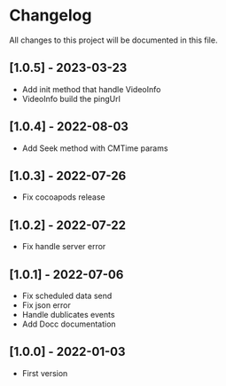 # Changelog
All changes to this project will be documented in this file.
## [1.0.5] - 2023-03-23
- Add init method that handle VideoInfo
- VideoInfo build the pingUrl
## [1.0.4] - 2022-08-03
- Add Seek method with CMTime params

## [1.0.3] - 2022-07-26
- Fix cocoapods release

## [1.0.2] - 2022-07-22
- Fix handle server error

## [1.0.1] - 2022-07-06
- Fix scheduled data send 
- Fix json error
- Handle dublicates events
- Add Docc documentation

## [1.0.0] - 2022-01-03
- First version

